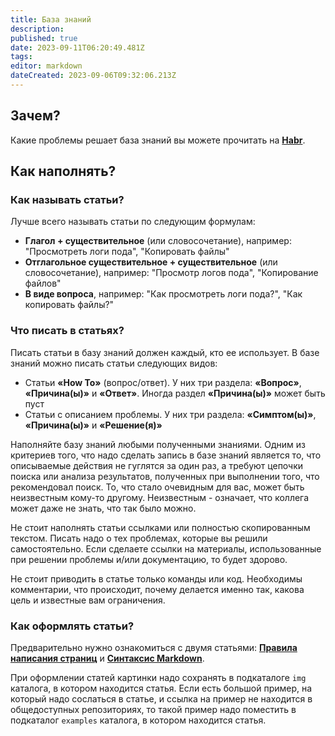 ```yaml
---
title: База знаний
description: 
published: true
date: 2023-09-11T06:20:49.481Z
tags: 
editor: markdown
dateCreated: 2023-09-06T09:32:06.213Z
---
```


## Зачем?

Какие проблемы решает база знаний вы можете прочитать на **[Habr](https://habr.com/ru/company/oleg-bunin/blog/657273/)**.

## Как наполнять?

### Как называть статьи?

Лучше всего называть статьи по следующим формулам:

- **Глагол + существительное** (или словосочетание), например: "Просмотреть логи пода", "Копировать файлы"
- **Отглагольное существительное + существительное** (или словосочетание), например: "Просмотр логов пода", "Копирование файлов"
- **В виде вопроса**, например: "Как просмотреть логи пода?", "Как копировать файлы?"

### Что писать в статьях?

Писать статьи в базу знаний должен каждый, кто ее использует. В базе знаний можно писать статьи следующих видов:

- Статьи **«How To»** (вопрос/ответ). У них три раздела: **«Вопрос»**, **«Причина(ы)»** и **«Ответ»**. Иногда раздел **«Причина(ы)»** может быть пуст
- Статьи с описанием проблемы. У них три раздела: **«Симптом(ы)»**, **«Причина(ы)»** и **«Решение(я)»**

Наполняйте базу знаний любыми полученными знаниями. Одним из критериев того, что надо сделать запись в базе знаний является то, что описываемые действия не гуглятся за один раз, а требуют цепочки поиска или анализа результатов, полученных при выполнении того, что рекомендовал поиск. То, что стало очевидным для вас, может быть неизвестным кому-то другому. Неизвестным - означает, что коллега может даже не знать, что так было можно.

Не стоит наполнять статьи ссылками или полностью скопированным текстом. Писать надо о тех проблемах, которые вы решили самостоятельно. Если сделаете ссылки на материалы, использованные при решении проблемы и/или документацию, то будет здорово.

Не стоит приводить в статье только команды или код. Необходимы комментарии, что происходит, почему делается именно так, какова цель и известные вам ограничения.

### Как оформлять статьи?

Предварительно нужно ознакомиться с двумя статьями: **[Правила написания страниц](/общие-принципы/wiki/Правила-написания-страниц)** и **[Синтаксис Markdown](/общие-принципы/wiki/Синтаксис-Markdown)**.

При оформлении статей картинки надо сохранять в подкаталоге `img` каталога, в котором находится статья. Если есть большой пример, на который надо сослаться в статье, и ссылка на пример не находится в общедоступных репозиториях, то такой пример надо поместить в подкаталог `examples` каталога, в котором находится статья.
